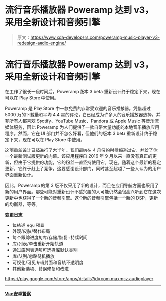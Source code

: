 # 流行音乐播放器 Poweramp 达到 v3，采用全新设计和音频引擎

> 原文：<https://www.xda-developers.com/poweramp-music-player-v3-redesign-audio-engine/>

# 流行音乐播放器 Poweramp 达到 v3，采用全新设计和音频引擎

在工作了很长一段时间后，Poweramp 版本 3 beta 重新设计终于稳定下来，现在可以在 Play Store 中使用。

Poweramp 是 Play Store 中一款免费的非常受欢迎的音乐播放器。凭借超过 5000 万的下载量和平均 4.4 星的评论，它已经成为许多人的音乐播放器选择。并非所有人都喜欢 Spotify、YouTube Music、Pandora 或 Apple Music 等音乐流媒体服务，因此 Poweramp 为人们提供了一款自带大量功能的本地音乐播放应用程序。然而，它在 UI 部门并不怎么好看，但他们的版本 3 beta 重新设计终于稳定下来，现在可以在 Play Store 中使用。

这项重新设计已经进行了大半年。我们最初在 4 月份的时候报道过它，并给了你一个最新测试版更新的内幕。该应用程序自 2016 年 9 月以来一直没有真正的更新，但由于它提供的功能，它的粉丝一直坚持使用它。现在，随着这个最新的稳定更新，它终于赶上了竞争，这要感谢设计部门，同时甚至超越了一些人认为的用户界面重新设计。

因此，Poweramp 的第 3 版不仅采用了新的设计，而且在应用导航方面也采用了新的用户界面。那些可能对重新设计不感兴趣的人可能仍然会很高兴听到它在这次更新中也获得了一个新的音频引擎。这个新的音频引擎包括一个新的 DSP，更新的均衡器，等等。

**变更日志**

*   每轨道 equ 预置
*   外观/皮肤/替代布局
*   每个跟踪进度的库/存储/恢复+持续时间
*   库/列表/单击重新开始轨道
*   通过库列表选项可选择库默认类别
*   库/队列/忽略随机播放
*   可视化/可见专辑封面和音轨不透明度
*   其他新选项、错误修复和改进

https://play.google.com/store/apps/details?id=com.maxmpz.audioplayer

* * *

[**Via:安卓警察**](https://www.androidpolice.com/2018/12/17/poweramp-v3-finally-reaches-stable-after-3-years-in-development-with-new-ui-and-audio-engine-apk-download/)